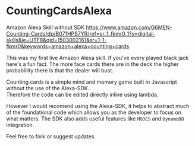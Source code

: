 # CountingCardsAlexa
Amazon Alexa Skill without SDK
https://www.amazon.com/G6MEN-Counting-Cards/dp/B071HPS7YR/ref=sr_1_fkmr0_1?s=digital-skills&ie=UTF8&qid=1503002161&sr=1-1-fkmr0&keywords=amazon+alexa+counting+cards

This was my first live Amazon Alexa skill.  If you've every played black jack here's a fun fact.  The more face cards there are in the deck the higher probablility there is that the dealer will bust.

Counting cards is a simple mind and memory game built in Javascript without the use of the Alexa-SDK.  
Therefore the code can be edited directly inline using lambda.

However I would recomend using the Alexa-SDK, it helps to abstract much of the foundational code which allows you as the developer to focus on what matters.
The SDK also adds useful features like `MODES` and `DynamoDB` integration.  

Feel free to fork or suggest updates.  
